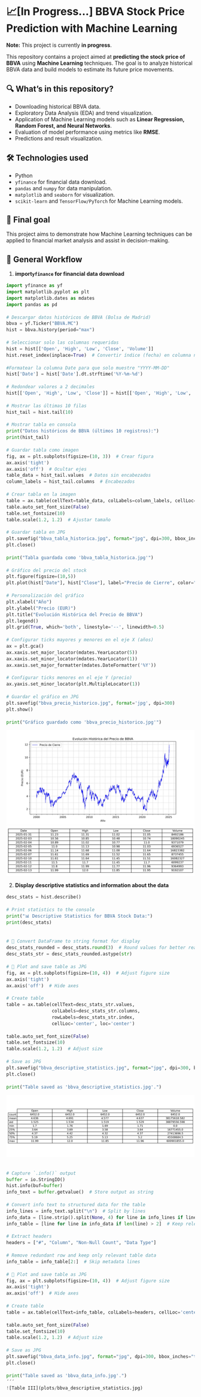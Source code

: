 # 📈[In Progress...] BBVA Stock Price Prediction with Machine Learning
**Note:** This project is currently **in progress**.

This repository contains a project aimed at **predicting the stock price of BBVA** using **Machine Learning** techniques. The goal is to analyze historical BBVA data and build models to estimate its future price movements.

## 🔍 **What’s in this repository?**  
- Downloading historical BBVA data.
- Exploratory Data Analysis (EDA) and trend visualization.  
- Application of Machine Learning models such as **Linear Regression, Random Forest, and Neural Networks**. 
- Evaluation of model performance using metrics like **RMSE**.  
- Predictions and result visualization.  

## 🛠 **Technologies used**  
- Python 
- `yfinance` for financial data download.  
- `pandas` and `numpy` for data manipulation.  
- `matplotlib` and `seaborn` for visualization.  
- `scikit-learn` and `TensorFlow/PyTorch` for Machine Learning models.  

## 🚀 **Final goal**  
This project aims to demonstrate how Machine Learning techniques can be applied to financial market analysis and assist in decision-making.

## 📌 General Workflow  

1. **import`yfinance` for financial data download**

```Python
import yfinance as yf
import matplotlib.pyplot as plt
import matplotlib.dates as mdates
import pandas as pd

# Descargar datos históricos de BBVA (Bolsa de Madrid)
bbva = yf.Ticker("BBVA.MC")
hist = bbva.history(period="max")

# Seleccionar solo las columnas requeridas
hist = hist[['Open', 'High', 'Low', 'Close', 'Volume']]
hist.reset_index(inplace=True)  # Convertir índice (fecha) en columna normal

#Formatear la columna Date para que solo muestre "YYYY-MM-DD"
hist['Date'] = hist['Date'].dt.strftime('%Y-%m-%d')

# Redondear valores a 2 decimales
hist[['Open', 'High', 'Low', 'Close']] = hist[['Open', 'High', 'Low', 'Close']].round(2)

# Mostrar las últimas 10 filas
hist_tail = hist.tail(10)

# Mostrar tabla en consola
print("Datos históricos de BBVA (últimos 10 registros):")
print(hist_tail)

# Guardar tabla como imagen
fig, ax = plt.subplots(figsize=(10, 3))  # Crear figura
ax.axis('tight')
ax.axis('off')  # Ocultar ejes
table_data = hist_tail.values  # Datos sin encabezados
column_labels = hist_tail.columns  # Encabezados

# Crear tabla en la imagen
table = ax.table(cellText=table_data, colLabels=column_labels, cellLoc='center', loc='center')
table.auto_set_font_size(False)
table.set_fontsize(10)
table.scale(1.2, 1.2)  # Ajustar tamaño

# Guardar tabla en JPG
plt.savefig("bbva_tabla_historica.jpg", format="jpg", dpi=300, bbox_inches="tight")
plt.close()

print("Tabla guardada como 'bbva_tabla_historica.jpg'")

# Gráfico del precio del stock
plt.figure(figsize=(10,5))
plt.plot(hist["Date"], hist["Close"], label="Precio de Cierre", color="b", linewidth=0.8)

# Personalización del gráfico
plt.xlabel("Año")
plt.ylabel("Precio (EUR)")
plt.title("Evolución Histórica del Precio de BBVA")
plt.legend()
plt.grid(True, which='both', linestyle='--', linewidth=0.5)

# Configurar ticks mayores y menores en el eje X (años)
ax = plt.gca()
ax.xaxis.set_major_locator(mdates.YearLocator(5))
ax.xaxis.set_minor_locator(mdates.YearLocator(1))
ax.xaxis.set_major_formatter(mdates.DateFormatter('%Y'))

# Configurar ticks menores en el eje Y (precio)
ax.yaxis.set_minor_locator(plt.MultipleLocator(1))

# Guardar el gráfico en JPG
plt.savefig("bbva_precio_historico.jpg", format='jpg', dpi=300)
plt.show()

print("Gráfico guardado como 'bbva_precio_historico.jpg'")


```
![Plot](plots/bbva_precio_historico.jpg)
![Table I](plots/bbva_tabla_historica.jpg)

2. **Display descriptive statistics and information about the data**

```Python
desc_stats = hist.describe()

# Print statistics to the console
print("📊 Descriptive Statistics for BBVA Stock Data:")
print(desc_stats)


# 🔹 Convert DataFrame to string format for display
desc_stats_rounded = desc_stats.round(3)  # Round values for better readability
desc_stats_str = desc_stats_rounded.astype(str)

# 🔹 Plot and save table as JPG
fig, ax = plt.subplots(figsize=(10, 4))  # Adjust figure size
ax.axis('tight')
ax.axis('off')  # Hide axes

# Create table
table = ax.table(cellText=desc_stats_str.values, 
                 colLabels=desc_stats_str.columns, 
                 rowLabels=desc_stats_str.index, 
                 cellLoc='center', loc='center')

table.auto_set_font_size(False)
table.set_fontsize(10)
table.scale(1.2, 1.2)  # Adjust size

# Save as JPG
plt.savefig("bbva_descriptive_statistics.jpg", format="jpg", dpi=300, bbox_inches="tight")
plt.close()

print("Table saved as 'bbva_descriptive_statistics.jpg'.")
```

![Table II](plots/bbva_descriptive_statistics.jpg)

```Python

# Capture `.info()` output
buffer = io.StringIO()
hist.info(buf=buffer)
info_text = buffer.getvalue()  # Store output as string

# Convert info text to structured data for the table
info_lines = info_text.split("\n")  # Split by lines
info_data = [line.strip().split(None, 4) for line in info_lines if line.strip()]  # Process lines
info_table = [line for line in info_data if len(line) > 2]  # Keep relevant rows

# Extract headers
headers = ["#", "Column", "Non-Null Count", "Data Type"]

# Remove redundant row and keep only relevant table data
info_table = info_table[2:]  # Skip metadata lines

# 🔹 Plot and save table as JPG
fig, ax = plt.subplots(figsize=(10, 4))  # Adjust figure size
ax.axis('tight')
ax.axis('off')  # Hide axes

# Create table
table = ax.table(cellText=info_table, colLabels=headers, cellLoc='center', loc='center')

table.auto_set_font_size(False)
table.set_fontsize(10)
table.scale(1.2, 1.2)  # Adjust size

# Save as JPG
plt.savefig("bbva_data_info.jpg", format="jpg", dpi=300, bbox_inches="tight")
plt.close()

print("Table saved as 'bbva_data_info.jpg'.")
´´´
![Table III](plots/bbva_descriptive_statistics.jpg)
